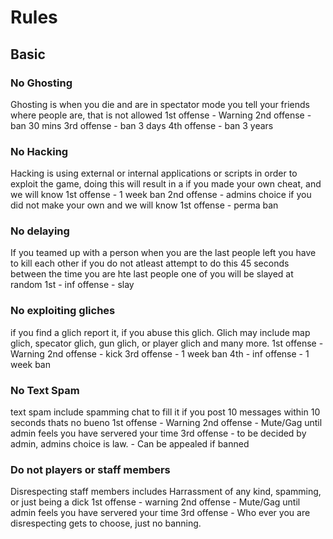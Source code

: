 # Rules 

## Basic

### No Ghosting

Ghosting is when you die and are in spectator mode you tell your friends where people are, that is not allowed
1st offense - Warning
2nd offense - ban 30 mins
3rd offense - ban 3 days
4th offense - ban 3 years

### No Hacking
Hacking is using external or internal applications or scripts in order to exploit the game, doing this will result in a
  if you made your own cheat, and we will know 
  1st offense - 1 week ban
  2nd offense - admins choice
  if you did not make your own and we will know
  1st offense - perma ban
  
### No delaying
If you teamed up with a person when you are the last people left you have to kill each other if you do not atleast attempt to do this
45 seconds between the time you are hte last people one of you will be slayed at random
1st - inf offense - slay

### No exploiting gliches
if you find a glich report it, if you abuse this glich. Glich may include map glich, specator glich, gun glich, or player glich and many more.
1st offense - Warning
2nd offense - kick
3rd offense - 1 week ban 
4th - inf offense - 1 week ban 

### No Text Spam
text spam include spamming chat to fill it if you post 10 messages within 10 seconds thats no bueno 
1st offense - Warning
2nd offense - Mute/Gag until admin feels you have servered your time
3rd offense - to be decided by admin, admins choice is law. - Can be appealed if banned

### Do not players or staff members
Disrespecting staff members includes Harrassment of any kind, spamming, or just being a dick
1st offense - warning
2nd offense - Mute/Gag until admin feels you have servered your time
3rd offense - Who ever you are disrespecting gets to choose, just no banning.

